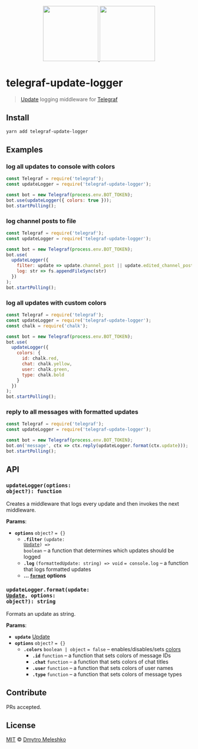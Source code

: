 <p align="center">
  <a href="https://telegram.org/">
    <img height="150" src="https://cdn.worldvectorlogo.com/logos/telegram.svg">
  </a>
  <a href="http://telegraf.js.org/">
    <img height="150" src="https://cdn.rawgit.com/telegraf/telegraf/develop/docs/telegraf.png">
  </a>
</p>

# telegraf-update-logger

> [Update](https://core.telegram.org/bots/api#update) logging middleware for [Telegraf](http://telegraf.js.org/)

## Install

```bash
yarn add telegraf-update-logger
```

## Examples

### log all updates to console with colors

```js
const Telegraf = require('telegraf');
const updateLogger = require('telegraf-update-logger');

const bot = new Telegraf(process.env.BOT_TOKEN);
bot.use(updateLogger({ colors: true }));
bot.startPolling();
```

### log channel posts to file

```js
const Telegraf = require('telegraf');
const updateLogger = require('telegraf-update-logger');

const bot = new Telegraf(process.env.BOT_TOKEN);
bot.use(
  updateLogger({
    filter: update => update.channel_post || update.edited_channel_post,
    log: str => fs.appendFileSync(str)
  })
);
bot.startPolling();
```

### log all updates with custom colors

```js
const Telegraf = require('telegraf');
const updateLogger = require('telegraf-update-logger');
const chalk = require('chalk');

const bot = new Telegraf(process.env.BOT_TOKEN);
bot.use(
  updateLogger({
    colors: {
      id: chalk.red,
      chat: chalk.yellow,
      user: chalk.green,
      type: chalk.bold
    }
  })
);
bot.startPolling();
```

### reply to all messages with formatted updates

```js
const Telegraf = require('telegraf');
const updateLogger = require('telegraf-update-logger');

const bot = new Telegraf(process.env.BOT_TOKEN);
bot.on('message', ctx => ctx.reply(updateLogger.format(ctx.update)));
bot.startPolling();
```

## API

### <code>updateLogger(options: object?): function</code>

Creates a middleware that logs every update and then invokes the next middleware.

**Params**:

* **`options`** `object?` `= {}`
  * **`.filter`** <code>(update: <a href="https://core.telegram.org/bots/api#update">Update</a>) => boolean</code> – a function that determines which updates should be logged
  * **`.log`** `(formattedUpdate: string) => void` `= console.log` – a function that logs formatted updates
  * **... [`format`](#updateloggerformatupdate-update-options-object-string) options**

### <code>updateLogger.format(update: <a href="https://core.telegram.org/bots/api#update">Update</a>, options: object?): string</code>

Formats an update as string.

**Params**:

* **`update`** [Update](https://core.telegram.org/bots/api#update)
* **`options`** `object?` `= {}`
  * **`.colors`** `boolean | object` `= false` – enables/disables/sets [colors](https://github.com/chalk/chalk/)
    * **`.id`** `function` – a function that sets colors of message IDs
    * **`.chat`** `function` – a function that sets colors of chat titles
    * **`.user`** `function` – a function that sets colors of user names
    * **`.type`** `function` – a function that sets colors of message types

## Contribute

PRs accepted.

## License

[MIT](LICENSE) © [Dmytro Meleshko](https://github.com/dmitmel)
